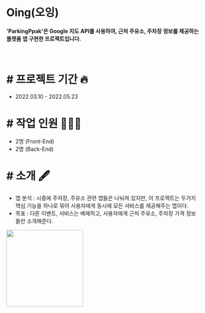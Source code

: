 # Oing(오잉)

#### 'ParkingPpak'은 Google 지도 API를 사용하여, 근처 주유소, 주차장 정보를 제공하는 플랫폼 앱 구현한 프로젝트입니다.
<br>

# # 프로젝트 기간 🔥

- 2022.03.10 - 2022.05.23

# # 작업 인원 🧑🏻‍💻

- 2명 (Front-End)
- 2명 (Back-End)

# # 소개 🖋

- 앱 분석 : 시중에 주차장, 주유소 관련 앱들은 나눠져 있지만, 이 프로젝트는 두가지 핵심 기능을 하나로 묶어 사용자에게 동시에 모든 서비스를 제공해주는 앱이다.
- 목표 : 다른 이벤트, 서비스는 배제하고, 사용자에게 근처 주유소, 주차장 가격 정보들만 소개해준다. 
        
<div>
<img src="https://user-images.githubusercontent.com/68217675/209516003-09c4d081-d5b8-4712-a62f-10ad7af0ec5e.gif" width="200"></img>
</div>


